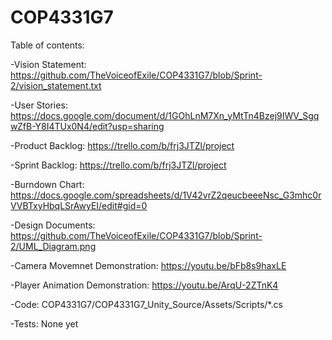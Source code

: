 # COP4331G7
Table of contents:

-Vision Statement: https://github.com/TheVoiceofExile/COP4331G7/blob/Sprint-2/vision_statement.txt

-User Stories: https://docs.google.com/document/d/1GOhLnM7Xn_yMtTn4Bzej9IWV_SgqwZfB-Y8I4TUx0N4/edit?usp=sharing

-Product Backlog: https://trello.com/b/frj3JTZl/project

-Sprint Backlog: https://trello.com/b/frj3JTZl/project

-Burndown Chart: https://docs.google.com/spreadsheets/d/1V42vrZ2qeucbeeeNsc_G3mhc0rVVBTxyHbqLSrAwyEI/edit#gid=0

-Design Documents: https://github.com/TheVoiceofExile/COP4331G7/blob/Sprint-2/UML_Diagram.png

-Camera Movemnet Demonstration: https://youtu.be/bFb8s9haxLE

-Player Animation Demonstration: https://youtu.be/ArqU-2ZTnK4

-Code: COP4331G7/COP4331G7_Unity_Source/Assets/Scripts/*.cs

-Tests: None yet
